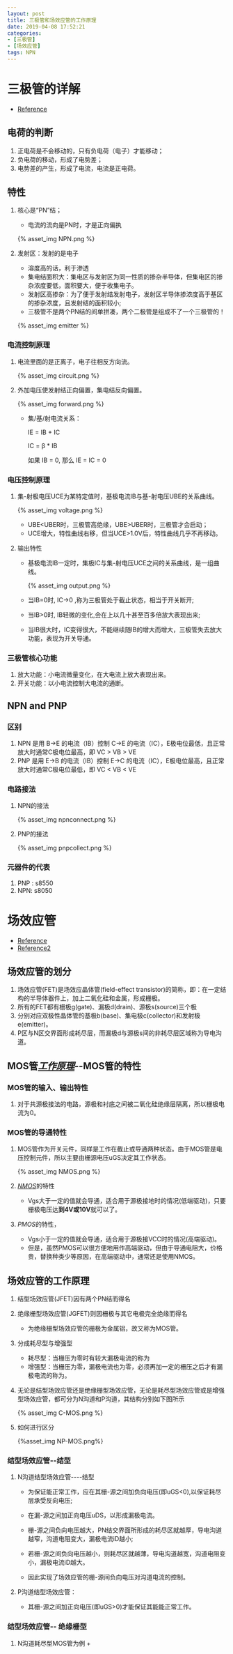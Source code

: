```yaml
---
layout: post
title: 三极管和场效应管的工作原理
date: 2019-04-08 17:52:21
categories:
- [三极管]
- [场效应管]
tags: NPN
---
```


# 三极管的详解

+ [Reference](<http://www.sohu.com/a/127959186_468626>)

## 电荷的判断

1. 正电荷是不会移动的，只有负电荷（电子）才能移动；
2. 负电荷的移动，形成了电势差；
3. 电势差的产生，形成了电流，电流是正电荷。

## 特性

1. 核心是“PN”结；

   + 电流的流向是PN时，才是正向偏执

   {% asset_img NPN.png %}

2. 发射区：发射的是电子

   + 溶度高的话，利于渗透
   + 集电结面积大：集电区与发射区为同一性质的掺杂半导体，但集电区的掺杂浓度要低，面积要大，便于收集电子。
   + 发射区高掺杂：为了便于发射结发射电子，发射区半导体掺浓度高于基区的掺杂浓度，且发射结的面积较小;
   + 三极管不是两个PN结的间单拼凑，两个二极管是组成不了一个三极管的！

   {% asset_img emitter %}

### 电流控制原理

1. 电流里面的是正离子，电子往相反方向流。

   {% asset_img circuit.png %}

2. 外加电压使发射结正向偏置，集电结反向偏置。

   {% asset_img forward.png %}

   + 集/基/射电流关系：

     IE = IB + IC

     IC = β * IB

     如果 IB = 0, 那么 IE = IC = 0

### 电压控制原理

1. 集-射极电压UCE为某特定值时，基极电流IB与基-射电压UBE的关系曲线。

   {% asset_img voltage.png %}

   + UBE<UBER时，三极管高绝缘，UBE>UBER时，三极管才会启动；
   + UCE增大，特性曲线右移，但当UCE>1.0V后，特性曲线几乎不再移动。

2. 输出特性

   + 基极电流IB一定时，集极IC与集-射电压UCE之间的关系曲线，是一组曲线。

     {% asset_img output.png %}

   + 当IB=0时, IC→0 ,称为三极管处于截止状态，相当于开关断开;

   + 当IB>0时, IB轻微的变化,会在上以几十甚至百多倍放大表现出来;

   + 当IB很大时，IC变得很大，不能继续随IB的增大而增大，三极管失去放大功能，表现为开关导通。

### 三极管核心功能

1. 放大功能：小电流微量变化，在大电流上放大表现出来。
2. 开关功能：以小电流控制大电流的通断。

## NPN and PNP

### 区别

1. NPN 是用 B→E 的电流（IB）控制 C→E 的电流（IC），E极电位最低，且正常放大时通常C极电位最高，即 VC > VB > VE
2. PNP 是用 E→B 的电流（IB）控制 E→C 的电流（IC），E极电位最高，且正常放大时通常C极电位最低，即 VC < VB < VE

### 电路接法

1. NPN的接法

   {% asset_img npnconnect.png %}

2. PNP的接法

   {% asset_img pnpcollect.png %}

### 元器件的代表

1. PNP : s8550
2. NPN:  s8050

# 场效应管

+ [Reference](http://m.eepw.com.cn/article/201501/268248.html)
+ [Reference2](http://www.eepw.com.cn/article/268236.htm)

## 场效应管的划分

1. 场效应管(FET)是场效应晶体管(field-effect transistor)的简称，即：在一定结构的半导体器件上，加上二氧化硅和金属，形成栅极。
2. 所有的FET都有栅极g(gate)、漏极d(drain)、源极s(source)三个极
3. 分别对应双极性晶体管的基极b(base)、集电极c(collector)和发射极e(emitter)。
4. P区与N区交界面形成耗尽层，而漏极d与源极s间的非耗尽层区域称为导电沟道。

## MOS管[*工作原理*](http://www.eepw.com.cn/news/listbylabel/label/工作原理)--MOS管的特性

### MOS管的输入、输出特性

1. 对于共源极接法的电路，源极和衬底之间被二氧化硅绝缘层隔离，所以栅极电流为0。

### MOS管的导通特性

1. MOS管作为开关元件，同样是工作在截止或导通两种状态。由于MOS管是电压控制元件，所以主要由栅源电压uGS决定其工作状态。

   {% asset_img  NMOS.png %}

2. [*NMOS*](http://www.eepw.com.cn/news/listbylabel/label/NMOS)的特性

   + Vgs大于一定的值就会导通，适合用于源极接地时的情况(低端驱动)，只要栅极电压达**到4V或10V**就可以了。

3. *PMOS*的特性，

   + Vgs小于一定的值就会导通，适合用于源极接VCC时的情况(高端驱动)。
   + 但是，虽然PMOS可以很方便地用作高端驱动，但由于导通电阻大，价格贵，替换种类少等原因，在高端驱动中，通常还是使用NMOS。

## 场效应管的工作原理

1. 结型场效应管(JFET)因有两个PN结而得名

2. 绝缘栅型场效应管(JGFET)则因栅极与其它电极完全绝缘而得名

   + 为绝缘栅型场效应管的栅极为金属铝，故又称为MOS管。

3. 分成耗尽型与增强型

   + 耗尽型：当栅压为零时有较大漏极电流的称为
   + 增强型：当栅压为零，漏极电流也为零，必须再加一定的栅压之后才有漏极电流的称为。

4. 无论是结型场效应管还是绝缘栅型场效应管，无论是耗尽型场效应管或是增强型场效应管，都可分为N沟道和P沟道，其结构分别如下图所示

   {% asset_img C-MOS.png  %}

5. 如何进行区分

   {%asset_img NP-MOS.png%}



### 结型场效应管--结型

1. N沟道结型场效应管----结型

   + 为保证能正常工作，应在其栅-源之间加负向电压(即uGS<0),以保证耗尽层承受反向电压;

   + 在漏-源之间加正向电压uDS，以形成漏极电流。
   + 栅-源之间负向电压越大，PN结交界面所形成的耗尽区就越厚，导电沟道越窄，沟道电阻变大，漏极电流iD越小;
   + 若栅-源之间负向电压越小，则耗尽区就越薄，导电沟道越宽，沟道电阻变小，漏极电流iD越大。
   + 因此实现了场效应管的栅-源间负向电压对沟道电流的控制。

2. P沟道结型场效应管：

   - 其栅-源之间加正向电压(即uGS>0)才能保证其能能正常工作。

### 结型场效应管-- 绝缘栅型

1. N沟道耗尽型MOS管为例
   + 
